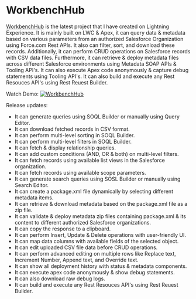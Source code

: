 # WorkbenchHub

[WorkbenchHub](https://salesarena-dev-ed.my.site.com/workbenchhub/s/) is the latest project that I have created on Lightning Experience. It is mainly built on LWC & Apex, it can query data & metadata based on various parameters from an authorized Salesforce Organization using Force.com Rest APIs. It also can filter, sort, and download these records. Additionally, it can perform CRUD operations on Salesforce records with CSV data files. Furthermore, it can retrieve & deploy metadata files across different Salesforce environments using Metadata SOAP APIs & Tooling API's. It can also execute Apex code anonymously & capture debug statements using Tooling API's. It can also build and execute any Rest Resouces API's using Rest Reuest Builder.


Watch Demo:
[![WorkbenchHub](https://drive.google.com/file/d/1WS0TZUOPLOObjlHn9Aj4XPzibPVEkGzn/view?usp=sharing)](https://drive.google.com/file/d/1ojGmQnyb6CZvIqAoYvu451jfkbpr1_MQ/view?usp=drive_link)

Release updates:
- It can generate queries using SOQL Builder or manually using Query Editor.
- It can download fetched records in CSV format.
- It can perform multi-level sorting in SOQL Builder.
- It can perform multi-level filters in SOQL Builder.
- It can fetch & display relationship queries.
- It can add custom conditions (AND, OR & both) on multi-level filters.
- It can fetch records using available list views in the Salesforce organization.
- It can fetch records using available scope parameters.
- It can generate search queries using SOSL Builder or manually using Search Editor.
- It can create a package.xml file dynamically by selecting different metadata items.
- It can retrieve & download metadata based on the package.xml file as a zip file.
- It can validate & deploy metadata zip files containing package.xml & its content to different authorized Salesforce organizations.
- It can copy the response to a clipboard.
- It can perform Insert, Update & Delete operations with user-friendly UI.
- It can map data columns with available fields of the selected object.
- It can edit uploaded CSV file data before CRUD operations.
- It can perform advanced editing on multiple rows like Replace text, Increment Number, Append text, and Override text.
- It can show all deployment history with status & metadata components.
- It can execute apex code anonymously & show debug statements.
- It can also download raw debug logs.
- It can build and execute any Rest Resouces API's using Rest Reuest Builder.
